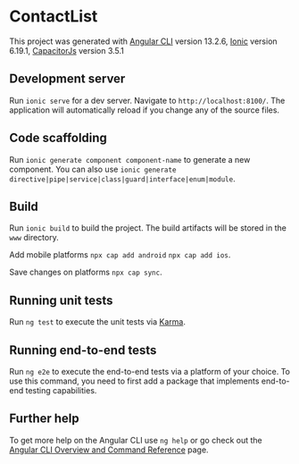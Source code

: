 # ContactList

This project was generated with [Angular CLI](https://github.com/angular/angular-cli) version 13.2.6, [Ionic](https://ionicframework.com/docs/intro/cli) version 6.19.1, [CapacitorJs](https://capacitorjs.com/docs/getting-started) version 3.5.1

## Development server

Run `ionic serve` for a dev server. Navigate to `http://localhost:8100/`. The application will automatically reload if you change any of the source files.

## Code scaffolding

Run `ionic generate component component-name` to generate a new component. You can also use `ionic generate directive|pipe|service|class|guard|interface|enum|module`.

## Build

Run `ionic build` to build the project. The build artifacts will be stored in the `www` directory.

Add mobile platforms `npx cap add android` `npx cap add ios`.

Save changes on platforms `npx cap sync`.

## Running unit tests

Run `ng test` to execute the unit tests via [Karma](https://karma-runner.github.io).

## Running end-to-end tests

Run `ng e2e` to execute the end-to-end tests via a platform of your choice. To use this command, you need to first add a package that implements end-to-end testing capabilities.

## Further help

To get more help on the Angular CLI use `ng help` or go check out the [Angular CLI Overview and Command Reference](https://angular.io/cli) page.
